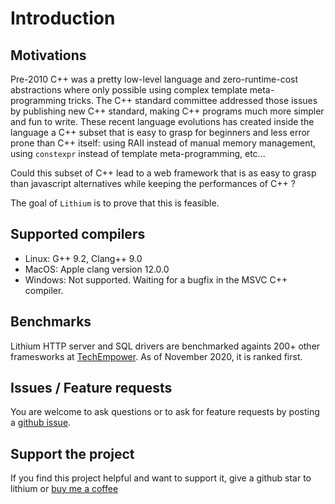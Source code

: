 # Introduction

## Motivations

Pre-2010 C++ was a pretty low-level language and zero-runtime-cost abstractions where only possible
using complex template meta-programming tricks. The C++ standard committee addressed those issues by
publishing new C++ standard, making C++ programs much more simpler and fun to write.
These recent language evolutions has created inside the language a C++ subset that is easy to grasp 
for beginners and less error prone than C++ itself: using RAII instead of manual memory management, using
`constexpr` instead of template meta-programming, etc... 


Could this subset of C++ lead to a web framework that is as easy to grasp than
javascript alternatives while keeping the performances of C++ ?


The goal of `Lithium` is to prove that this is feasible.

## Supported compilers
  - Linux: G++ 9.2, Clang++ 9.0
  - MacOS: Apple clang version 12.0.0 
  - Windows: Not supported. Waiting for a bugfix in the MSVC C++ compiler.

## Benchmarks

Lithium HTTP server and SQL drivers are benchmarked againts 200+ other framesworks at [TechEmpower](https://tfb-status.techempower.com/).
As of November 2020, it is ranked first.

## Issues / Feature requests

You are welcome to ask questions or to ask for feature requests by posting a [github issue](https://github.com/matt-42/lithium/issues).

## Support the project

If you find this project helpful and want to support it, give a github star to lithium or [buy me a coffee](https://github.com/sponsors/matt-42)

